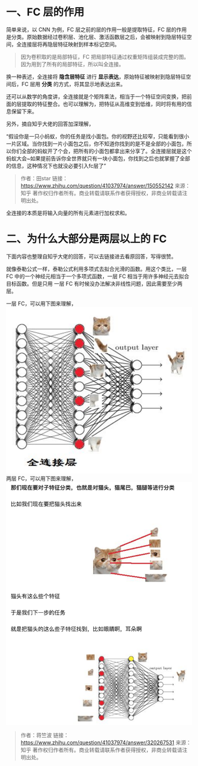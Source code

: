 # 一、FC 层的作用

简单来说，以 CNN 为例，FC 层之前的层的作用一般是提取特征，FC 层的作用是分类。原始数据经过卷积层、池化层、激活函数层之后，会被映射到隐层特征空间，全连接层将再隐层特征映射到样本标记空间。
> 因为卷积取的是局部特征，FC 把局部特征通过权重矩阵组装成完整的图。因为用到了所有的局部特征，所以叫全连接。

换一种表述，全连接将 **隐含层特征** 进行 **显示表达**，原始特征被映射到隐层特征空间后，FC 层用 **分类** 的方式，将其显示地表达出来。

还可以从数学的角度讲，全连接就是个矩阵乘法，相当于一个特征空间变换，把前面的层提取的特征整合。也可以理解为，把特征从高维变到低维，同时将有用的信息保留下来。

另外，摘自知乎大佬的回答加深理解，

“假设你是一只小蚂蚁，你的任务是找小面包。你的视野还比较窄，只能看到很小一片区域。当你找到一片小面包之后，你不知道你找到的是不是全部的小面包，所以你们全部的蚂蚁开了个会，把所有的小面包都拿出来分享了。全连接层就是这个蚂蚁大会~如果提前告诉你全世界就只有一块小面包，你找到之后也就掌握了全部的信息，这种情况下也就没必要引入fc层了”

> 作者：田star
> 链接：https://www.zhihu.com/question/41037974/answer/150552142
> 来源：知乎
> 著作权归作者所有。商业转载请联系作者获得授权，非商业转载请注明出处。


全连接的本质是将输入向量的所有元素进行加权求和。

# 二、为什么大部分是两层以上的 FC 

下面内容也整理自知乎大佬的回答，可以去链接进去看原回答，写得很赞。

就像泰勒公式一样，泰勒公式利用多项式去拟合光滑的函数。用这个类比，一层 FC 中的一个神经元相当于一个多项式函数，一层 FC 相当于用许多神经元去拟合目标函数。但是只用 一层 FC 有时候没办法解决非线性问题，因此需要至少两层。

一层 FC，可以用下图来理解，
![image](./1.png)
两层 FC，可以用下图来理解，
![image](./2.png)
> 作者：蒋竺波
> 链接：https://www.zhihu.com/question/41037974/answer/320267531
> 来源：知乎
> 著作权归作者所有。商业转载请联系作者获得授权，非商业转载请注明出处。



